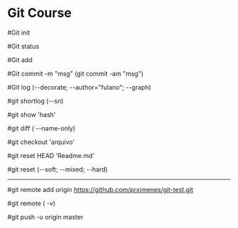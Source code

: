 # Git Course

#Git init

#Git status

#Git add

#Git commit -m "msg" (git commit -am "msg")

#Git log (--decorate; --author="fulano"; --graph)

#git shortlog (--sn)

#git show 'hash'

#git diff ( --name-only)

#git checkout 'arquivo'

#git reset HEAD 'Readme.md'

#git reset (--soft; --mixed; --hard)

----

#git remote add origin https://github.com/prximenes/git-test.git

#git remote ( -v)

#git push -u origin master
